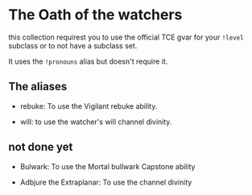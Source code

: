 # The Oath of the watchers

this collection requirest you to use the official TCE gvar for your `!level` subclass or to not have a subclass set.

It uses the `!pronouns` alias but doesn't require it.

## The aliases

- rebuke: 
	To use the Vigilant rebuke ability.
	
- will: 
	to use the watcher's will channel divinity.
	
## not done yet

- Bulwark:
	To use the Mortal bullwark Capstone ability
	
- Adbjure the Extraplanar:
	To use the channel divinity

